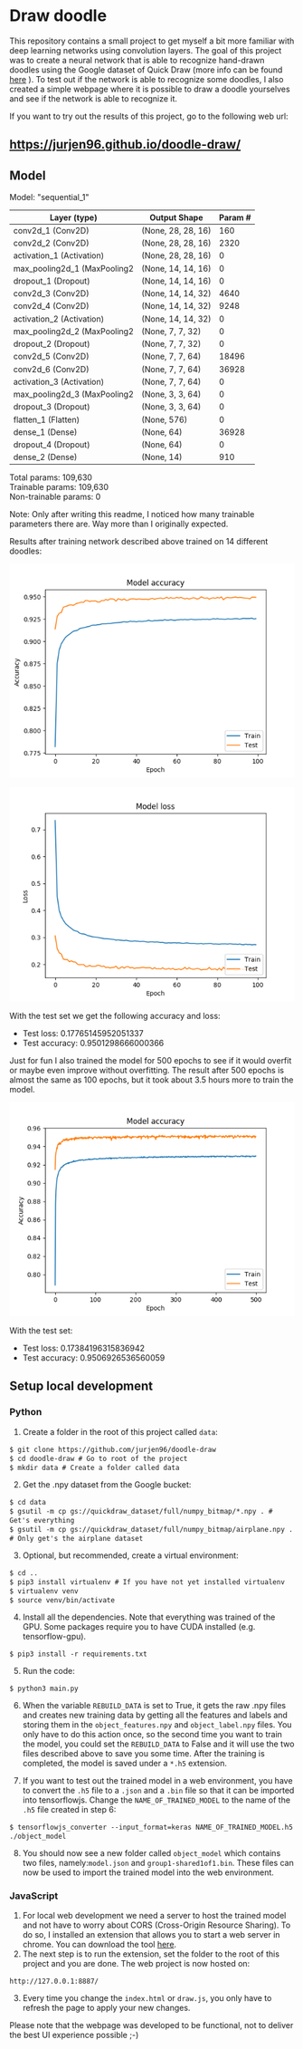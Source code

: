 # Draw doodle

This repository contains a small project to get myself a bit more familiar with deep
learning networks using convolution layers. The goal of this project was to create
a neural network that is able to recognize hand-drawn doodles using the Google
dataset of Quick Draw (more info can be found [here](https://github.com/googlecreativelab/quickdraw-dataset "Quick Draw")
). To test out if the network is able to recognize some doodles, I also created a
simple webpage where it is possible to draw a doodle yourselves and see if the
network is able to recognize it.

If you want to try out the results of this project, go to the following web url:
## https://jurjen96.github.io/doodle-draw/

## Model

Model: "sequential_1"

Layer (type)                 | Output Shape           |    Param #    
-----------------------------|------------------------| ----------
conv2d_1 (Conv2D)            | (None, 28, 28, 16)     |   160       
conv2d_2 (Conv2D)            | (None, 28, 28, 16)     |   2320      
activation_1 (Activation)    | (None, 28, 28, 16)     |   0         
max_pooling2d_1 (MaxPooling2 | (None, 14, 14, 16)     |   0         
dropout_1 (Dropout)          | (None, 14, 14, 16)     |   0         
conv2d_3 (Conv2D)            | (None, 14, 14, 32)     |   4640      
conv2d_4 (Conv2D)            | (None, 14, 14, 32)     |   9248      
activation_2 (Activation)    | (None, 14, 14, 32)     |   0         
max_pooling2d_2 (MaxPooling2 | (None, 7, 7, 32)       |   0         
dropout_2 (Dropout)          | (None, 7, 7, 32)       |   0         
conv2d_5 (Conv2D)            | (None, 7, 7, 64)       |   18496     
conv2d_6 (Conv2D)            | (None, 7, 7, 64)       |   36928     
activation_3 (Activation)    | (None, 7, 7, 64)       |   0         
max_pooling2d_3 (MaxPooling2 | (None, 3, 3, 64)       |   0         
dropout_3 (Dropout)          | (None, 3, 3, 64)       |   0         
flatten_1 (Flatten)          | (None, 576)            |   0         
dense_1 (Dense)              | (None, 64)             |   36928     
dropout_4 (Dropout)          | (None, 64)             |   0         
dense_2 (Dense)              | (None, 14)             |   910       

Total params: 109,630  
Trainable params: 109,630  
Non-trainable params: 0  

Note: Only after writing this readme, I noticed how many trainable parameters
there are. Way more than I originally expected.

Results after training network described above trained on 14 different doodles:

![alt text](./img/Accuracy.png "Model Accuracy")

![alt text](./img/Loss.png "Model Loss")

With the test set we get the following accuracy and loss:
- Test loss: 0.17765145952051337
- Test accuracy: 0.9501298666000366

Just for fun I also trained the model for 500 epochs to see if it would overfit
or maybe even improve without overfitting. The result after 500 epochs is
almost the same as 100 epochs, but it took about 3.5 hours more to train the model.

![alt text](./img/Accuracy_500_epochs.png "Model after 500 epochs accuracy")

With the test set:
- Test loss: 0.17384196315836942
- Test accuracy: 0.9506926536560059

## Setup local development

### Python
1. Create a folder in the root of this project called `data`:
```
$ git clone https://github.com/jurjen96/doodle-draw
$ cd doodle-draw # Go to root of the project
$ mkdir data # Create a folder called data
```
2. Get the .npy dataset from the Google bucket:
```
$ cd data
$ gsutil -m cp gs://quickdraw_dataset/full/numpy_bitmap/*.npy . # Get's everything
$ gsutil -m cp gs://quickdraw_dataset/full/numpy_bitmap/airplane.npy . # Only get's the airplane dataset
```
3. Optional, but recommended, create a virtual environment:
```
$ cd ..
$ pip3 install virtualenv # If you have not yet installed virtualenv
$ virtualenv venv
$ source venv/bin/activate
```
4. Install all the dependencies. Note that everything was trained of the GPU.
Some packages require you to have CUDA installed (e.g. tensorflow-gpu).
```
$ pip3 install -r requirements.txt
```
5. Run the code:
```
$ python3 main.py
```
6. When the variable `REBUILD_DATA` is set to True, it gets the raw .npy
files and creates new training data by getting all the features and
labels and storing them in the `object_features.npy` and `object_label.npy`
files. You only have to do this action once, so the second time you want
to train the model, you could set the `REBUILD_DATA` to False and it will use
the two files described above to save you some time. After the training
is completed, the model is saved under a `*.h5` extension.

7. If you want to test out the trained model in a web environment, you
have to convert the `.h5` file to a `.json` and a `.bin` file so that it
can be imported into tensorflowjs. Change the `NAME_OF_TRAINED_MODEL` to
the name of the `.h5` file created in step 6:
```
$ tensorflowjs_converter --input_format=keras NAME_OF_TRAINED_MODEL.h5 ./object_model
```
8. You should now see a new folder called `object_model` which contains two files,
namely:`model.json` and `group1-shared1of1.bin`. These files can now be used
to import the trained model into the web environment.  

### JavaScript

1. For local web development we need a server to host the trained model
and not have to worry about CORS (Cross-Origin Resource Sharing). To do
so, I installed an extension that allows you to start a web server in
chrome. You can download the tool [here](https://chrome.google.com/webstore/detail/web-server-for-chrome/ofhbbkphhbklhfoeikjpcbhemlocgigb "Web server for chrome").
2. The next step is to run the extension, set the folder to the root
of this project and you are done. The web project is now hosted on:
```
http://127.0.0.1:8887/
```
3. Every time you change the `index.html` or `draw.js`, you only have to refresh
the page to apply your new changes.

Please note that the webpage was developed to be functional, not to deliver the
best UI experience possible ;-)
